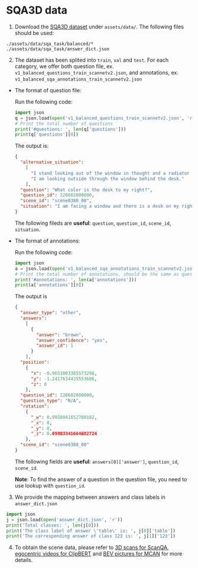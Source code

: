 SQA3D data
===
1. Download the [SQA3D dataset](https://zenodo.org/record/7792397/files/sqa_task.zip?download=1) under `assets/data/`. The following files should be used:
```plain
./assets/data/sqa_task/balanced/*
./assets/data/sqa_task/answer_dict.json
```

2. The dataset has been splited into `train`, `val` and `test`. For each category, we offer both question file, ex. `v1_balanced_questions_train_scannetv2.json`, and annotations, ex. `v1_balanced_sqa_annotations_train_scannetv2.json`

- The format of question file:

  Run the following code:
  ```python
  import json
  q = json.load(open('v1_balanced_questions_train_scannetv2.json', 'r'))
  # Print the total number of questions
  print('#questions: ', len(q['questions']))
  print(q['questions'][0])
  ```
  The output is:
  ```json
  {
    "alternative_situation":
      [
        "I stand looking out of the window in thought and a radiator is right in front of me.",
        "I am looking outside through the window behind the desk."
      ],
    "question": "What color is the desk to my right?",
    "question_id": 220602000000,
    "scene_id": "scene0380_00",
    "situation": "I am facing a window and there is a desk on my right and a chair behind me."
  }
  ```
  The following fileds are **useful**: `question`, `question_id`, `scene_id`, `situation`.

- The format of annotations:

  Run the following code:
  ```python
  import json
  a = json.load(open('v1_balanced_sqa_annotations_train_scannetv2.json', 'r'))
  # Print the total number of annotations, should be the same as questions
  print('#annotations: ', len(a['annotations']))
  print(a['annotations'][0])
  ```
  The output is
  ```json
  {
    "answer_type": "other",
    "answers":
      [
        {
          "answer": "brown",
          "answer_confidence": "yes",
          "answer_id": 1
        }
      ],
    "position":
      {
        "x": -0.9651003385573296,
        "y": -1.2417634435553606,
        "z": 0
      },
    "question_id": 220602000000,
    "question_type": "N/A",
    "rotation":
      {
        "_w": 0.9950041652780182,
        "_x": 0,
        "_y": 0,
        "_z": 0.09983341664682724
      },
    "scene_id": "scene0380_00"
  }
  ```
  The following fields are **useful**: `answers[0]['answer']`, `question_id`, `scene_id`.

  **Note**: To find the answer of a question in the question file, you need to use lookup with `question_id`.

3. We provide the mapping between answers and class labels in `answer_dict.json`
```python
import json
j = json.load(open('answer_dict.json', 'r'))
print('Total classes: ', len(j[0]))
print('The class label of answer \'table\' is: ', j[0]['table'])
print('The corresponding answer of class 123 is: ', j[1]['123'])
```

4. To obtain the scene data, please refer to [3D scans for ScanQA](../ScanQA/README.md), [egocentric videos for ClipBERT](../ClipBERT/README.md) and [BEV pictures for MCAN](../MCAN/README.md) for more details.
